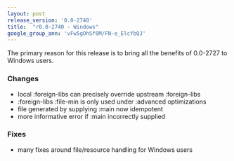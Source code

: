 ```yaml
---
layout: post
release_version: '0.0-2740'
title:  "r0.0-2740 - Windows"
google_group_ann: 'vFw5gOhSf0M/FN-e_ElcYbQJ'
---
```


The primary reason for this release is to bring all the benefits of
0.0-2727 to Windows users.

### Changes
* local :foreign-libs can precisely override upstream :foreign-libs
* :foreign-libs :file-min is only used under :advanced optimizations
* file generated by supplying :main now idempotent
* more informative error if :main incorrectly supplied

### Fixes
* many fixes around file/resource handling for Windows users
